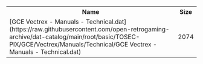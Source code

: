 <table>
<tr><th>Name</th><th>Size</th></tr>
<tr><td>[GCE Vectrex - Manuals - Technical.dat](https://raw.githubusercontent.com/open-retrogaming-archive/dat-catalog/main/root/basic/TOSEC-PIX/GCE/Vectrex/Manuals/Technical/GCE Vectrex - Manuals - Technical.dat)</td><td>2074</td></tr>
</table>

